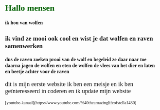 <head>
 <title>mijn eerste website</title>
 <style>
 body {background-color:lightred;
 font-family:italic;}
 h1 {color:darkgreen;}
 p {font-size:20px;}
 </style>
</head>
 <body>
 <h1>Hallo mensen</h1>
<h3>ik hou van wolfen</h3>
  <h2>ik vind ze mooi ook cool en wist je dat wolfen en raven samenwerken</h1>
  <h3>dus de raven zoeken prooi van de wolf en begeleid ze daar naar toe daarna jagen de wolfen en eten de wolfen de vlees van het dier en laten en beetje achter voor de raven</h3>
 <p>dit is mijn eerste website ik ben een meisje en ik ben geïnteresseerd in coderen en ik update mijn website</p>
[youtube-kanaal](https://www.youtube.com/%40theamazinglifeofstella1430)
